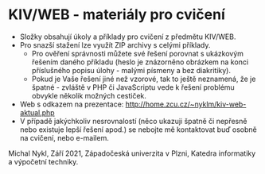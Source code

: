 # KIV/WEB - materiály pro cvičení 

* Složky obsahují úkoly a příklady pro cvičení z předmětu KIV/WEB.
* Pro snazší stažení lze využít ZIP archivy s celými příklady.
    * Pro ověření správnosti můžete své řešení porovnat s ukázkovým řešením daného příkladu (heslo je znázorněno obrázkem na konci příslušného popisu úlohy - malými písmeny a bez diakritiky).
    * Pokud je Vaše řešení jiné než vzorové, tak to ještě neznamená, že je špatné - zvláště v PHP či JavaScriptu vede k řešení problému obvykle několik možných cestiček.     
* Web s odkazem na prezentace: http://home.zcu.cz/~nyklm/kiv-web-aktual.php
* V případě jakýchkoliv nesrovnalostí (něco ukazuji špatně či nepřesně nebo existuje lepší řešení apod.) se nebojte mě kontaktovat buď osobně na cvičení, nebo e-mailem.  



Michal Nykl, Září 2021, Západočeská univerzita v Plzni, Katedra informatiky a výpočetní techniky.